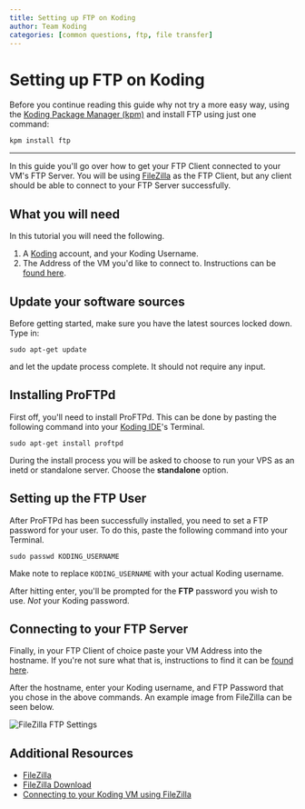 ```yaml
---
title: Setting up FTP on Koding
author: Team Koding
categories: [common questions, ftp, file transfer]
---
```


# Setting up FTP on Koding

Before you continue reading this guide why not try a more easy way, using the [Koding Package Manager (kpm)](http://learn.koding.com/guides/getting-started-kpm/) and install FTP using just one command:

```
kpm install ftp
```

***

In this guide you'll go over how to get your FTP Client connected to your VM's FTP Server. You will be using [FileZilla][filezilla] as the FTP Client, but any client should be able to connect to your FTP Server successfully.

## What you will need

In this tutorial you will need the following.

1. A [Koding][koding] account, and your Koding Username.
2. The Address of the VM you'd like to connect to. Instructions can be [found here][vm address].

## Update your software sources
Before getting started, make sure you have the latest sources locked down. Type in:

```
sudo apt-get update
```

and let the update process complete. It should not require any input.

## Installing ProFTPd

First off, you'll need to install ProFTPd. This can be done by pasting the following command into your [Koding IDE][ide]'s Terminal.

```
sudo apt-get install proftpd
```

During the install process you will be asked to choose to run your VPS as an inetd or standalone server. Choose the **standalone** option.

## Setting up the FTP User

After ProFTPd has been successfully installed, you need to set a FTP password for your user. To do this, paste the following command into your Terminal.

```
sudo passwd KODING_USERNAME
```

Make note to replace `KODING_USERNAME` with your actual Koding username.

After hitting enter, you'll be prompted for the **FTP** password you wish to use. *Not* your Koding password.

## Connecting to your FTP Server

Finally, in your FTP Client of choice paste your VM Address into the hostname. If you're not sure what that is, instructions to find it can be [found here][vm address].

After the hostname, enter your Koding username, and FTP Password that you chose in the above commands. An example image from FileZilla can be seen below.

![FileZilla FTP Settings](ftpsettings.png)

## Additional Resources

- [FileZilla](https://filezilla-project.org/)
- [FileZilla Download](https://filezilla-project.org/download.php?type=client)
- [Connecting to your Koding VM using FileZilla](/guides/ftp-with-filezilla/)


[filezilla]: https://filezilla-project.org/
[download]: https://filezilla-project.org/download.php?type=client
[koding]: https://koding.com
[ide]: https://koding.com/IDE
[vm address]: /faq/vm-address
